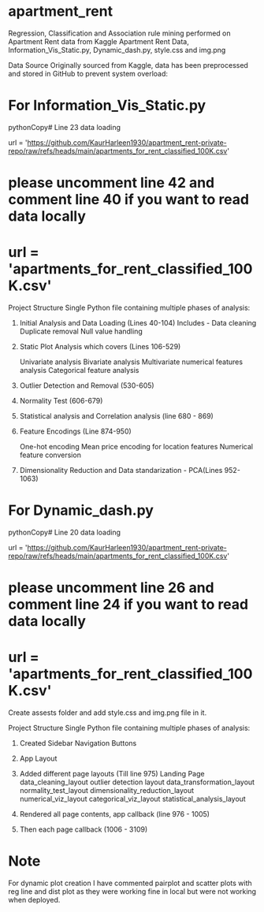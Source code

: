 # apartment_rent
Regression, Classification and Association rule mining performed on Apartment Rent data from Kaggle
Apartment Rent Data, Information_Vis_Static.py, Dynamic_dash.py, style.css and img.png

Data Source
Originally sourced from Kaggle, data has been preprocessed and stored in GitHub to prevent system overload:

# For Information_Vis_Static.py
pythonCopy# Line 23 data loading

url = 'https://github.com/KaurHarleen1930/apartment_rent-private-repo/raw/refs/heads/main/apartments_for_rent_classified_100K.csv'
# please uncomment line 42 and comment line 40 if you want to read data locally
# url = 'apartments_for_rent_classified_100K.csv'

Project Structure
Single Python file containing multiple phases of analysis:

1. Initial Analysis and Data Loading (Lines 40-104)
Includes - 
    Data cleaning
    Duplicate removal
    Null value handling


2. Static Plot Analysis which covers (Lines 106-529)

    Univariate analysis
    Bivariate analysis
    Multivariate numerical features analysis
    Categorical feature analysis

3. Outlier Detection and Removal (530-605)

4. Normality Test (606-679)

5. Statistical analysis and Correlation analysis (line 680 - 869)

6. Feature Encodings (Line 874-950)

    One-hot encoding
    Mean price encoding for location features
    Numerical feature conversion


7. Dimensionality Reduction and Data standarization - PCA(Lines 952- 1063)


# For Dynamic_dash.py

pythonCopy# Line 20 data loading


url = 'https://github.com/KaurHarleen1930/apartment_rent-private-repo/raw/refs/heads/main/apartments_for_rent_classified_100K.csv'
# please uncomment line 26 and comment line 24 if you want to read data locally
# url = 'apartments_for_rent_classified_100K.csv'

Create assests folder and add style.css and img.png file in it.

Project Structure
Single Python file containing multiple phases of analysis:

1. Created Sidebar Navigation Buttons

2. App Layout

3. Added different page layouts (Till line 975)
    Landing Page
    data_cleaning_layout
    outlier detection layout
    data_transformation_layout
    normality_test_layout
    dimensionality_reduction_layout
    numerical_viz_layout
    categorical_viz_layout
    statistical_analysis_layout

4. Rendered all page contents, app callback (line 976 - 1005)

5. Then each page callback (1006 - 3109)

# Note

For dynamic plot creation I have commented pairplot and scatter plots with reg line and dist plot as they were working
fine in local but were not working when deployed.





